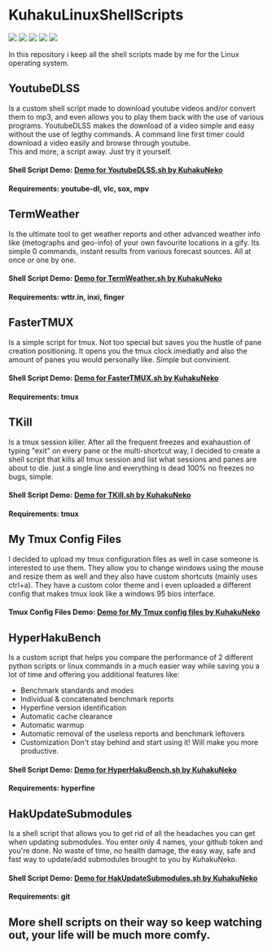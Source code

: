 # KuhakuLinuxShellScripts
<p float="right">
<img src="https://img.shields.io/badge/Shell-100%25-lime">
<img src="https://img.shields.io/badge/Shell Type-Bash-success">
<img src="https://img.shields.io/badge/OS-Linux-orange">
<img src="https://img.shields.io/badge/Builds-BETA-blue">
<a href="https://hits.seeyoufarm.com"><img src="https://hits.seeyoufarm.com/api/count/incr/badge.svg?url=https%3A%2F%2Fgithub.com%2FKuhakuNeko%2FKuhakuNekoLinuxShellScripts&count_bg=%23FF5089&title_bg=%23555555&icon=&icon_color=%232DD8E3&title=Hits&edge_flat=false"/></a>
</p>
In this repository i keep all the shell scripts made by me for the Linux operating system.

## YoutubeDLSS
Is a custom shell script made to download youtube videos and/or convert them to mp3, and even allows you to play them back with the use of various programs. YoutubeDLSS makes the download of a video simple and easy without the use of legthy commands. A command line first timer could download a video easily and browse through youtube. <br /> This and more, a script away. Just try it yourself.

#### Shell Script Demo: [Demo for YoutubeDLSS.sh by KuhakuNeko](https://asciinema.org/a/VlPMJ7XiUjUfVelGFS0s9JN3J)

#### Requirements: youtube-dl, vlc, sox, mpv

## TermWeather
Is the ultimate tool to get weather reports and other advanced weather info like (metographs and geo-info) of your own favourite locations in a gify. Its simple 0 commands, instant results from various forecast sources. All at once or one by one.

#### Shell Script Demo: [Demo for TermWeather.sh by KuhakuNeko](https://asciinema.org/a/2LLhbLynRi6GJV2aMkwHjtQ4P)

#### Requirements: wttr.in, inxi, finger

## FasterTMUX
Is a simple script for tmux. Not too special but saves you the hustle of pane creation positioning. It opens you the tmux clock imediatly and also the amount of panes you would personally like. Simple but convinient.

#### Shell Script Demo: [Demo for FasterTMUX.sh by KuhakuNeko](https://asciinema.org/a/tAmwKLyq0Lkvgs4qp2gYGU68o)

#### Requirements: tmux

## TKill
Is a tmux session killer. After all the frequent freezes and exahaustion of typing "exit" on every pane or the multi-shortcut way, I decided to create a shell script that kills all tmux session and list what sessions and panes are about to die. just a single line and everything is dead 100% no freezes no bugs, simple.

#### Shell Script Demo: [Demo for TKill.sh by KuhakuNeko](https://asciinema.org/a/tAmwKLyq0Lkvgs4qp2gYGU68o)

#### Requirements: tmux

## My Tmux Config Files
I decided to upload my tmux configuration files as well in case someone is interested to use them. They allow you to change windows using the mouse and resize them as well and they also have custom shortcuts (mainly uses ctrl+a). They have a custom color theme and i even uploaded a different config that makes tmux look like a windows 95 bios interface.

#### Tmux Config Files Demo: [Demo for My Tmux config files by KuhakuNeko](https://asciinema.org/a/ial2U20oFMhc2i3IFFupJ2Ipn)

## HyperHakuBench
Is a custom script that helps you compare the performance of 2 different python scripts or linux commands in a much easier way while saving you a lot of time and offering you additional features like:
- Benchmark standards and modes
- Individual & concatenated benchmark reports
- Hyperfine version identification
- Automatic cache clearance
- Automatic warmup
- Automatic removal of the useless reports and benchmark leftovers
- Customization
Don't stay behind and start using it! Will make you more productive.


#### Shell Script Demo: [Demo for HyperHakuBench.sh by KuhakuNeko](https://asciinema.org/a/t4w9uDFtuE8GYKeyFbzadEJ6r)

#### Requirements: hyperfine

## HakUpdateSubmodules
Is a shell script that allows you to get rid of all the headaches you can get when updating submodules. You enter only 4 names, your github token and you're done. No waste of time, no health damage, the easy way, safe and fast way to update/add submodules brought to you by KuhakuNeko.

#### Shell Script Demo: [Demo for HakUpdateSubmodules.sh by KuhakuNeko](https://asciinema.org/a/RTtCf7KaDVtCMtWL4G6wH7dsO)

#### Requirements: git

## More shell scripts on their way so keep watching out, your life will be much more comfy.

